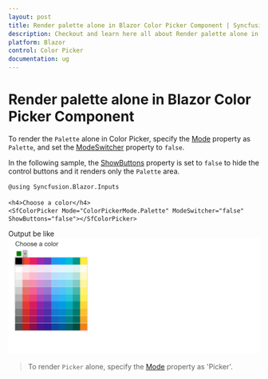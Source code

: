```yaml
---
layout: post
title: Render palette alone in Blazor Color Picker Component | Syncfusion
description: Checkout and learn here all about Render palette alone in Syncfusion Blazor Color Picker component and more.
platform: Blazor
control: Color Picker
documentation: ug
---
```


# Render palette alone in Blazor Color Picker Component

To render the `Palette` alone in Color Picker, specify the [Mode](https://help.syncfusion.com/cr/blazor/Syncfusion.Blazor.Inputs.SfColorPicker.html#Syncfusion_Blazor_Inputs_SfColorPicker_Mode) property as `Palette`, and set the [ModeSwitcher](https://help.syncfusion.com/cr/blazor/Syncfusion.Blazor.Inputs.SfColorPicker.html#Syncfusion_Blazor_Inputs_SfColorPicker_ModeSwitcher) property to `false`.

In the following sample, the [ShowButtons](https://help.syncfusion.com/cr/blazor/Syncfusion.Blazor.Inputs.SfColorPicker.html#Syncfusion_Blazor_Inputs_SfColorPicker_ShowButtons) property is set to `false` to hide the control buttons and it renders only the `Palette` area.

```cshtml
@using Syncfusion.Blazor.Inputs

<h4>Choose a color</h4>
<SfColorPicker Mode="ColorPickerMode.Palette" ModeSwitcher="false" ShowButtons="false"></SfColorPicker>
```

Output be like
![Rendering Palette Alone in Blazor ColorPicker](./../images/blazor-colorpicker-with-palette-alone.png)

> To render `Picker` alone, specify the [Mode](https://help.syncfusion.com/cr/blazor/Syncfusion.Blazor.Inputs.SfColorPicker.html#Syncfusion_Blazor_Inputs_SfColorPicker_Mode) property as 'Picker'.
